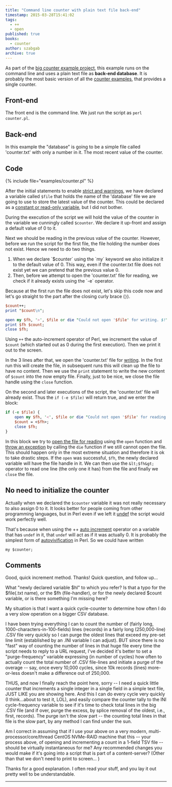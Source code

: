 ```yaml
---
title: "Command line counter with plain text file back-end"
timestamp: 2015-03-28T15:41:02
tags:
  - ++
  - open
published: true
books:
  - counter
author: szabgab
archive: true
---
```



As part of the [big counter example project](https://code-maven.com/counter), this example runs on the command line and uses a plain text file as <b>back-end database</b>.
It is probably the most basic version of all the [counter examples](https://code-maven.com/counter), that provides a single counter.


## Front-end

The front end is the command line. We just run the script as `perl counter.pl`.

## Back-end

In this example the "database" is going to be a simple file called 'counter.txt' with only a number in it. The most recent value of the counter.

## Code

{% include file="examples/counter.pl" %}

After the initial statements to enable [strict and warnings](/always-use-strict-and-use-warnings), we have declared a variable called `$file` that holds the name of the 'database' file we are going to use to store the latest value of the counter. This could be declared as a [constant or read-only variable](/constants-and-read-only-variables-in-perl), but I did not bother.

During the execution of the script we will hold the value of the counter in the variable we cunningly called `$counter`. We declare it up-front and assign a default value of 0 to it.

Next we should be reading in the previous value of the counter. However, before we run the script for the first file, the file holding the number does not exist.  Hence we need to do two things.

<ol>
  <li>When we declare `$counter` using the `my` keyword we also initialize it to the default value of 0.
     This way, even if the counter.txt file does not exist yet we can pretend that the previous value 0.</li>
  <li>Then, before we attempt to open the 'counter.txt' file for reading, we check if it already exists using the `-e` operator.</li>
</ol>

Because at the first run the file does not exist, let's skip this code now and let's go straight to the part after the closing curly brace (`}`).

```perl
$count++;
print "$count\n";

open my $fh, '>', $file or die "Could not open '$file' for writing. $!";
print $fh $count;
close $fh;
```

Using `++` the auto-increment operator of Perl, we increment the value of `$count` (which started out as 0 during the first execution). Then we print it out to the screen.

In the 3 lines after that, we open the 'counter.txt' file for [writing](/writing-to-files-with-perl). In the first run this will create the file,
in subsequent runs this will clean up the file to have no content. Then we use the `print` statement to write the new content of `$count` into the now empty file.
Finally, just to be nice, we close the file handle using the `close` function.

On the second and later executions of the script, the 'counter.txt' file will already exist. Thus the `if (-e $file)` will return true, and we enter the block:

```perl
if (-e $file) {
    open my $fh, '<', $file or die "Could not open '$file' for reading. $!";
    $count = <$fh>;
    close $fh;
}

```

In this block we try to [open the file for reading](/open-and-read-from-files) using the `open` function and [throw an exception](/die) by calling the `die` function if we still cannot open the file. This should happen only in the most extreme situation and therefore it is ok to take drastic steps. If the `open` was successful, `$fh`, the newly declared variable will have the file handle in it. We can then use the `&lt;$fh&gt;` operator to read one line (the only one it has) from the file and finally we `close` the file.

## No need to initialize the counter


Actually when we declared the `$counter` variable it was not really necessary to also assign 0 to it. It looks better for people coming from other programming languages, but in Perl even if we left it [undef](/undef-and-defined-in-perl) the script would work perfectly well.

That's because when using the ++ [auto increment](/numerical-operators) operator on a variable that has `undef` in it, that `undef` will act as if it was actually 0. It is probably the simplest form of [autovivification](/autovivification) in Perl. So we could have written

```
my $counter;
```

## Comments

Good, quick increment method. Thanks! Quick question, and follow up...

What "newly declared variable $hl" to which you refer? Is that a typo for the $file(.txt name), or the $fh (file-handler), or for the newly declared $count variable, or is there something I'm missing here?

My situation is that I want a quick cycle-counter to determine how often I do a very slow operation on a bigger CSV database.

I have been trying everything I can to count the number of (fairly long, 1000-characters-in-100-fields) lines (records) in a fairly long (250,000-line) .CSV file very quickly so I can purge the oldest lines that exceed my pre-set line limit (established by an .INI variable I can adjust). BUT since there is no "fast" way of counting the number of lines in that huge file every time the script needs to reply to a URL request, I've decided it's better to set a "purge-frequency" variable expressing (in number of cycles) how often to actually count the total number of .CSV file-lines and initiate a purge of the overage -- say, once every 10,000 cycles, since 10k records (lines) more-or-less doesn't make a difference out of 250,000.

THUS, and now I finally reach the point here, sorry -- I need a quick little counter that increments a single integer in a single field in a simple text file, JUST LIKE you are showing here. And this I can do every cycle very quickly (I think...about to test it, LOL), and easily compare the counter tally to the INI cycle-frequency variable to see if it's time to check total lines in the big .CSV file (and if over, purge the excess, by splice removal of the oldest, i.e., first, records). The purge isn't the slow part -- the counting total lines in that file is the slow part, by any method I can find under the sun.

Am I correct in assuming that if I use your above on a very modern, multi-processor/core/thread CentOS NVMe-RAID machine that this -- your process above, of opening and incrementing a count in a 1-field TSV file -- should be virtually instantaneous for me? Any recommended changes you would make if it's going into a script that is part of a content-server? (Other than that we don't need to print to screen... )

Thanks for a good explanation. I often read your stuff, and you lay it out pretty well to be understandable.

<hr>


